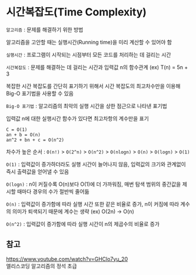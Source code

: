 # 시간복잡도(Time Complexity)

`알고리즘` : 문제를 해결하기 위한 방법

알고리즘을 고안할 때는 실행시간(Running time)을 미리 계산할 수 있어야 함

`실행시간` : 프로그램이 시작되는 시점부터 모든 코드를 처리하는 데 걸리는 시간

`시간복잡도` : 문제를 해결하는 데 걸리는 시간과 입력값 n의 함수관계 (ex) T(n) = 5n + 3

복잡한 시간 복잡도를 간단히 표기하기 위해서 시간 복잡도의 최고차수만을 이용해 Big-O 표기법을 사용할 수 있음

`Big-O 표기법` : 알고리즘의 최악의 실행 시간을 상한 점근으로 나타낸 표기법

입력값 n에 대한 실행시간 함수가 있다면 최고차항의 계수만을 표기

```
C = O(1)
an + b = O(n)
an^2 + bn + c = O(n^2)
```

차수가 높은 순서 : `O(n!)` > `O(2^n)` > `O(n^2)` > `O(nlogn)` > `O(n)` > `O(logn)` > `O(1)`

`O(1)` : 입력값이 증가하더라도 실행 시간이 늘어나지 않음, 입력값의 크기와 관계없이 즉시 출력값을 얻어낼 수 있음

`O(logn)` : n이 커질수록 O(n)보다 O(1)에 더 가까워짐, 매번 탐색 범위의 중간값을 제시할 때마다 경우의 수가 절반씩 줄어듦

`O(n)` : 입력값이 증가함에 따라 실행 시간 또한 같은 비율로 증가, n이 커짐에 따라 계수의 의미가 퇴색되기 때문에 계수는 생략 (ex) O(2n) -> O(n)

`O(n^2)` : 입력값이 증가함에 따라 실행 시간이 n의 제곱수의 비율로 증가

## 참고

https://www.youtube.com/watch?v=GHClo7yu_20  
엘리스코딩 알고리즘의 정석 초급
